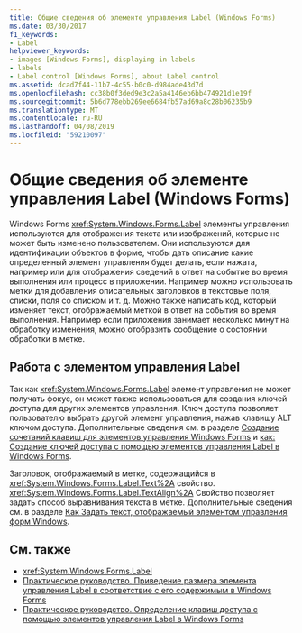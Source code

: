 ```yaml
---
title: Общие сведения об элементе управления Label (Windows Forms)
ms.date: 03/30/2017
f1_keywords:
- Label
helpviewer_keywords:
- images [Windows Forms], displaying in labels
- labels
- Label control [Windows Forms], about Label control
ms.assetid: dcad7f44-11b7-4c55-b0c0-d984ade43d7d
ms.openlocfilehash: cc38b0f3ded9e3c2a5a4146eb6bb474921d1e19f
ms.sourcegitcommit: 5b6d778ebb269ee6684fb57ad69a8c28b06235b9
ms.translationtype: MT
ms.contentlocale: ru-RU
ms.lasthandoff: 04/08/2019
ms.locfileid: "59210097"
---
```

# <a name="label-control-overview-windows-forms"></a>Общие сведения об элементе управления Label (Windows Forms)
Windows Forms <xref:System.Windows.Forms.Label> элементы управления используются для отображения текста или изображений, которые не может быть изменено пользователем. Они используются для идентификации объектов в форме, чтобы дать описание какие определенный элемент управления будет делать, если нажата, например или для отображения сведений в ответ на событие во время выполнения или процесс в приложении. Например можно использовать метки для добавления описательных заголовков в текстовые поля, списки, поля со списком и т. д. Можно также написать код, который изменяет текст, отображаемый меткой в ответ на события во время выполнения. Например если приложения занимает несколько минут на обработку изменения, можно отобразить сообщение о состоянии обработки в метке.  
  
## <a name="working-with-the-label-control"></a>Работа с элементом управления Label  
 Так как <xref:System.Windows.Forms.Label> элемент управления не может получать фокус, он может также использоваться для создания ключей доступа для других элементов управления. Ключ доступа позволяет пользователю выбрать другой элемент управления, нажав клавишу ALT ключом доступа. Дополнительные сведения см. в разделе [Создание сочетаний клавиш для элементов управления Windows Forms](how-to-create-access-keys-for-windows-forms-controls.md) и [как: Создание ключей доступа с помощью элементов управления Label в Windows Forms](how-to-create-access-keys-with-windows-forms-label-controls.md).  
  
 Заголовок, отображаемый в метке, содержащийся в <xref:System.Windows.Forms.Label.Text%2A> свойство. <xref:System.Windows.Forms.Label.TextAlign%2A> Свойство позволяет задать способ выравнивания текста в метке. Дополнительные сведения см. в разделе [Как Задать текст, отображаемый элементом управления форм Windows](how-to-set-the-text-displayed-by-a-windows-forms-control.md).  
  
## <a name="see-also"></a>См. также

- <xref:System.Windows.Forms.Label>
- [Практическое руководство. Приведение размера элемента управления Label в соответствие с его содержимым в Windows Forms](how-to-size-a-windows-forms-label-control-to-fit-its-contents.md)
- [Практическое руководство. Определение клавиш доступа с помощью элементов управления Label в Windows Forms](how-to-create-access-keys-with-windows-forms-label-controls.md)
